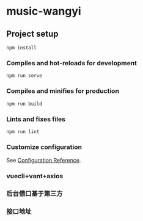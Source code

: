 # music-wangyi

## Project setup
```
npm install
```

### Compiles and hot-reloads for development
```
npm run serve
```

### Compiles and minifies for production
```
npm run build
```

### Lints and fixes files
```
npm run lint
```

### Customize configuration
See [Configuration Reference](https://cli.vuejs.org/config/).

### vuecli+vant+axios 

### 后台借口基于第三方

### 接口地址  <a href="http://120.53.13.253:8084/page/index.html#/home"></a>
